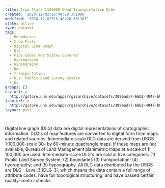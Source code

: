 ```yaml
---
title: Crow Flats 1100000 Quad Transportation DLGs
created: '2020-12-02T16:48:28.301096'
modified: '2020-12-02T16:48:28.301103'
state: active
type: dataset
tags:
  - Boundaries
  - Crow Flats
  - Digital Line Graph
  - Dlg
  - Fips Codes For States Covered
  - Hydrography
  - Hypsography
  - Nm
  - Transportation
  - U.s. Public Land Survey System
  - Us
groups: []
csv_url: >-
  http://gstore.unm.edu/apps/rgisarchive/datasets/309bada7-66b2-4047-b9ad-9fc31044e022/tcrowflatshp.derived.csv
json_url: >-
  http://gstore.unm.edu/apps/rgisarchive/datasets/309bada7-66b2-4047-b9ad-9fc31044e022/tcrowflatshp.derived.json
layout: post

---
```


Digital line graph (DLG) data are digital representations of
cartographic information. DLG's of map features are
converted to digital form from maps and related sources.
Intermediate-scale DLG data are derived from USGS
1:100,000-scale 30- by 60-minute quadrangle maps. If these
maps are not available, Bureau of Land Management
planimetric maps at a scale of 1: 100,000 are used.
Intermediate-scale DLG's are sold in five categories: (1)
Public Land Survey System; (2) boundaries (3)
transportation; (4) hydrography; and (5) hypsography. All
DLG data distributed by the USGS are DLG - Level 3 (DLG-3),
which means the data contain a full range of attribute
codes, have full topological structuring, and have passed
certain quality-control checks.


